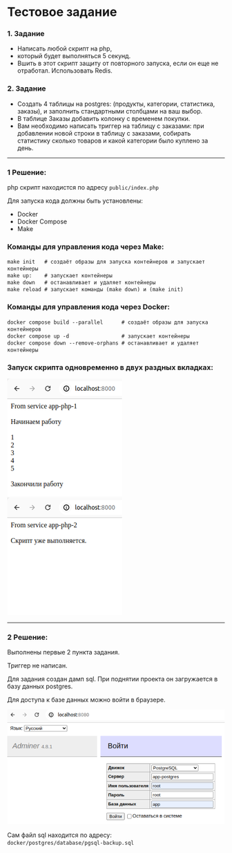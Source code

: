 # Тестовое задание

### 1. Задание
- Написать любой скрипт на php,
- который будет выполняться 5 секунд.
- Вшить в этот скрипт защиту от повторного запуска, если он еще не отработал. Использовать Redis.

### 2. Задание
- Создать 4 таблицы на postgres:
  (продукты, категории, статистика, заказы), и заполнить стандартными столбцами на ваш выбор.
- В таблице Заказы добавить колонку с временем покупки.
- Вам необходимо написать триггер на таблицу с заказами: при добавлении новой строки в таблицу с заказами, собирать статистику сколько товаров и какой категории было куплено за день.

---

### 1 Решение:

php скрипт находистся по адресу `public/index.php`

Для запуска кода должны быть установлены:
- Docker
- Docker Compose
- Make

### Команды для управления кода через Make:

```shell
make init   # создаёт образы для запуска контейнеров и запускает контейнеры
make up:    # запускает контейнеры
make down   # останавливает и удаляет контейнеры
make reload # запускает команды (make down) и (make init)
```
### Команды для управления кода через Docker:
```shell
docker compose build --parallel      # создаёт образы для запуска контейнеров
docker compose up -d                 # запускает контейнеры
docker compose down --remove-orphans # останавливает и удаляет контейнеры
```


### Запуск скрипта одновременно в двух раздных вкладках:

![запуск скрипта](./doc/1/start.png)
![повторный запуск](./doc/1/work.png)  

---

### 2 Решение:

Выполнены первые 2 пункта задания.

Триггер не написан.

Для задания создан дамп sql. При поднятии проекта он загружается в базу данных postgres.

Для доступа к базе данных можно войти в браузере.

![запуск adminer](./doc/2/connect-to-postgres.png)

Сам файл sql находится по адресу:  
`docker/postgres/database/pgsql-backup.sql`

















